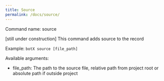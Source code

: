 ```yaml
---
title: Source
permalink: /docs/source/
---
```


Command name: source

[still under construction] This command adds source to the record

Example: `botX source [file_path]`

Available arguments: 

* file_path: The path to the source file, relative path from project root or absolute path if outside project


